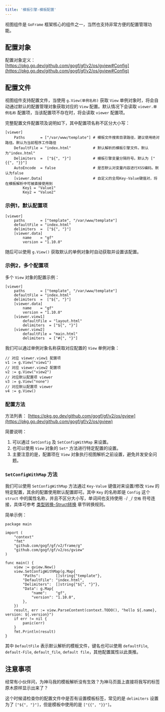```yaml
---
title: '模板引擎-模板配置'
---
```


视图组件是 `GoFrame` 框架核心的组件之一，当然也支持非常方便的配置管理功能。

## 配置对象

配置对象定义： [https://pkg.go.dev/github.com/gogf/gf/v2/os/gview#Config](https://pkg.go.dev/github.com/gogf/gf/v2/os/gview#Config)

## 配置文件

视图组件支持配置文件，当使用 `g.View(单例名称)` 获取 `View` 单例对象时，将会自动通过默认的配置管理对象获取对应的 `View` 配置。默认情况下会读取 `viewer.单例名称` 配置项，当该配置项不存在时，将会读取 `viewer` 配置项。

完整配置文件配置项及说明如下，其中配置项名称不区分大小写：

```
[viewer]
    Paths       = ["/var/www/template"] # 模板文件搜索目录路径，建议使用绝对路径。默认为当前程序工作路径
    DefaultFile = "index.html"          # 默认解析的模板引擎文件。默认为"index.html"
    Delimiters  =  ["${", "}"]          # 模板引擎变量分隔符号。默认为 ["{{", "}}"]
    AutoEncode  = false                 # 是否默认对变量内容进行XSS编码。默认为false
    [viewer.Data]                       # 自定义的全局Key-Value键值对，将在模板解析中可被直接使用到
        Key1 = "Value1"
        Key2 = "Value2"
```

### 示例1，默认配置项

```
[viewer]
    paths       = ["template", "/var/www/template"]
    defaultFile = "index.html"
    delimiters  =  ["${", "}"]
    [viewer.data]
        name    = "gf"
        version = "1.10.0"
```

随后可以使用 `g.View()` 获取默认的单例对象时自动获取并设置该配置。

### 示例2，多个配置项

多个 `View` 对象的配置示例：

```
[viewer]
    paths       = ["template", "/var/www/template"]
    defaultFile = "index.html"
    delimiters  =  ["${", "}"]
    [viewer.data]
        name    = "gf"
        version = "1.10.0"
    [viewer.view1]
        defaultFile = "layout.html"
        delimiters  = ["${", "}"]
    [viewer.view2]
        defaultFile = "main.html"
        delimiters  = ["#{", "}"]
```

我们可以通过单例对象名称获取对应配置的 `View` 单例对象：

```
// 对应 viewer.view1 配置项
v1 := g.View("view1")
// 对应 viewer.view2 配置项
v2 := g.View("view2")
// 对应默认配置项 viewer
v3 := g.View("none")
// 对应默认配置项 viewer
v4 := g.View()
```

### 配置方法

方法列表： [https://pkg.go.dev/github.com/gogf/gf/v2/os/gview](https://pkg.go.dev/github.com/gogf/gf/v2/os/gview)

简要说明：

1. 可以通过 `SetConfig` 及 `SetConfigWithMap` 来设置。
2. 也可以使用 `View` 对象的 `Set*` 方法进行特定配置的设置。
3. 主要注意的是，配置项在 `View` 对象执行视图解析之前设置，避免并发安全问题。

### `SetConfigWithMap` 方法

我们可以使用 `SetConfigWithMap` 方法通过 `Key-Value` 键值对来设置/修改 `View` 的特定配置，其余的配置使用默认配置即可。其中 `Key` 的名称即是 `Config` 这个 `struct` 中的属性名称，并且不区分大小写，单词间也支持使用 `-`/ `_`/ `空格` 符号连接，具体可参考 [类型转换-Struct转换](/docs/核心组件/类型转换/类型转换-Struct转换) 章节转换规则。

简单示例：

```
package main

import (
	"context"
	"fmt"
	"github.com/gogf/gf/v2/frame/g"
	"github.com/gogf/gf/v2/os/gview"
)

func main() {
	view := gview.New()
	view.SetConfigWithMap(g.Map{
		"Paths":       []string{"template"},
		"DefaultFile": "index.html",
		"Delimiters":  []string{"${", "}"},
		"Data": g.Map{
			"name":    "gf",
			"version": "1.10.0",
		},
	})
	result, err := view.ParseContent(context.TODO(), "hello ${.name}, version: ${.version}")
	if err != nil {
		panic(err)
	}
	fmt.Println(result)
}
```

其中 `DefaultFile` 表示默认解析的模板文件，键名也可以使用 `defaultFile`, `default-File`, `default_file`, `default file`，其他配置属性以此类推。

## 注意事项

经常有小伙伴问，为神马我的模板解析没有生效？为神马页面上直接将我写的标签原木原样显示出来了？

这个时候请检查你的配置文件中是否有设置模板标签，常见的是 `delimiters` 设置为了 `["${", "}"]`，但是模板中使用的是 `["{{", "}}"]`。